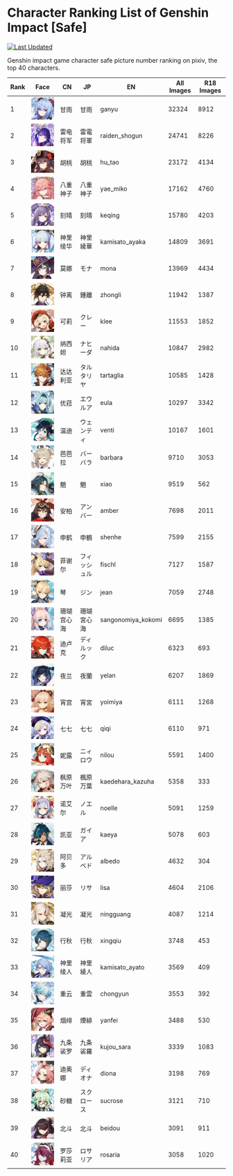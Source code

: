 # Character Ranking List of Genshin Impact [Safe]

[![Last Updated](https://img.shields.io/endpoint?url=https://gist.githubusercontent.com/narugo1992/254442dea2e77cf46366df97f499242f/raw/data_last_update.json)](https://huggingface.co/datasets/deepghs/game_characters)

Genshin impact game character safe picture number ranking on pixiv, the top 40 characters. 

|   Rank | Face                                                        | CN    | JP     | EN                 |   All Images |   R18 Images |
|--------|-------------------------------------------------------------|-------|--------|--------------------|--------------|--------------|
|      1 | ![ganyu](./images/logo_ganyu.png)                           | 甘雨    | 甘雨     | ganyu              |        32324 |         8912 |
|      2 | ![raiden_shogun](./images/logo_raiden_shogun.png)           | 雷电将军  | 雷電将軍   | raiden_shogun      |        24741 |         8226 |
|      3 | ![hu_tao](./images/logo_hu_tao.png)                         | 胡桃    | 胡桃     | hu_tao             |        23172 |         4134 |
|      4 | ![yae_miko](./images/logo_yae_miko.png)                     | 八重神子  | 八重神子   | yae_miko           |        17162 |         4760 |
|      5 | ![keqing](./images/logo_keqing.png)                         | 刻晴    | 刻晴     | keqing             |        15780 |         4203 |
|      6 | ![kamisato_ayaka](./images/logo_kamisato_ayaka.png)         | 神里绫华  | 神里綾華   | kamisato_ayaka     |        14809 |         3691 |
|      7 | ![mona](./images/logo_mona.png)                             | 莫娜    | モナ     | mona               |        13969 |         4434 |
|      8 | ![zhongli](./images/logo_zhongli.png)                       | 钟离    | 鍾離     | zhongli            |        11942 |         1387 |
|      9 | ![klee](./images/logo_klee.png)                             | 可莉    | クレー    | klee               |        11553 |         1852 |
|     10 | ![nahida](./images/logo_nahida.png)                         | 纳西妲   | ナヒーダ   | nahida             |        10847 |         2982 |
|     11 | ![tartaglia](./images/logo_tartaglia.png)                   | 达达利亚  | タルタリヤ  | tartaglia          |        10585 |         1428 |
|     12 | ![eula](./images/logo_eula.png)                             | 优菈    | エウルア   | eula               |        10297 |         3342 |
|     13 | ![venti](./images/logo_venti.png)                           | 温迪    | ウェンティ  | venti              |        10167 |         1601 |
|     14 | ![barbara](./images/logo_barbara.png)                       | 芭芭拉   | バーバラ   | barbara            |         9710 |         3053 |
|     15 | ![xiao](./images/logo_xiao.png)                             | 魈     | 魈      | xiao               |         9519 |          562 |
|     16 | ![amber](./images/logo_amber.png)                           | 安柏    | アンバー   | amber              |         7698 |         2011 |
|     17 | ![shenhe](./images/logo_shenhe.png)                         | 申鹤    | 申鶴     | shenhe             |         7599 |         2155 |
|     18 | ![fischl](./images/logo_fischl.png)                         | 菲谢尔   | フィッシュル | fischl             |         7127 |         1587 |
|     19 | ![jean](./images/logo_jean.png)                             | 琴     | ジン     | jean               |         7059 |         2748 |
|     20 | ![sangonomiya_kokomi](./images/logo_sangonomiya_kokomi.png) | 珊瑚宫心海 | 珊瑚宮心海  | sangonomiya_kokomi |         6695 |         1385 |
|     21 | ![diluc](./images/logo_diluc.png)                           | 迪卢克   | ディルック  | diluc              |         6323 |          693 |
|     22 | ![yelan](./images/logo_yelan.png)                           | 夜兰    | 夜蘭     | yelan              |         6207 |         1869 |
|     23 | ![yoimiya](./images/logo_yoimiya.png)                       | 宵宫    | 宵宮     | yoimiya            |         6111 |         1268 |
|     24 | ![qiqi](./images/logo_qiqi.png)                             | 七七    | 七七     | qiqi               |         6110 |          971 |
|     25 | ![nilou](./images/logo_nilou.png)                           | 妮露    | ニィロウ   | nilou              |         5591 |         1400 |
|     26 | ![kaedehara_kazuha](./images/logo_kaedehara_kazuha.png)     | 枫原万叶  | 楓原万葉   | kaedehara_kazuha   |         5358 |          333 |
|     27 | ![noelle](./images/logo_noelle.png)                         | 诺艾尔   | ノエル    | noelle             |         5091 |         1259 |
|     28 | ![kaeya](./images/logo_kaeya.png)                           | 凯亚    | ガイア    | kaeya              |         5078 |          603 |
|     29 | ![albedo](./images/logo_albedo.png)                         | 阿贝多   | アルベド   | albedo             |         4632 |          304 |
|     30 | ![lisa](./images/logo_lisa.png)                             | 丽莎    | リサ     | lisa               |         4604 |         2106 |
|     31 | ![ningguang](./images/logo_ningguang.png)                   | 凝光    | 凝光     | ningguang          |         4087 |         1214 |
|     32 | ![xingqiu](./images/logo_xingqiu.png)                       | 行秋    | 行秋     | xingqiu            |         3748 |          453 |
|     33 | ![kamisato_ayato](./images/logo_kamisato_ayato.png)         | 神里绫人  | 神里綾人   | kamisato_ayato     |         3569 |          409 |
|     34 | ![chongyun](./images/logo_chongyun.png)                     | 重云    | 重雲     | chongyun           |         3553 |          392 |
|     35 | ![yanfei](./images/logo_yanfei.png)                         | 烟绯    | 煙緋     | yanfei             |         3488 |          530 |
|     36 | ![kujou_sara](./images/logo_kujou_sara.png)                 | 九条裟罗  | 九条裟羅   | kujou_sara         |         3339 |         1083 |
|     37 | ![diona](./images/logo_diona.png)                           | 迪奥娜   | ディオナ   | diona              |         3198 |          769 |
|     38 | ![sucrose](./images/logo_sucrose.png)                       | 砂糖    | スクロース  | sucrose            |         3121 |          710 |
|     39 | ![beidou](./images/logo_beidou.png)                         | 北斗    | 北斗     | beidou             |         3091 |          911 |
|     40 | ![rosaria](./images/logo_rosaria.png)                       | 罗莎莉亚  | ロサリア   | rosaria            |         3058 |         1020 |
